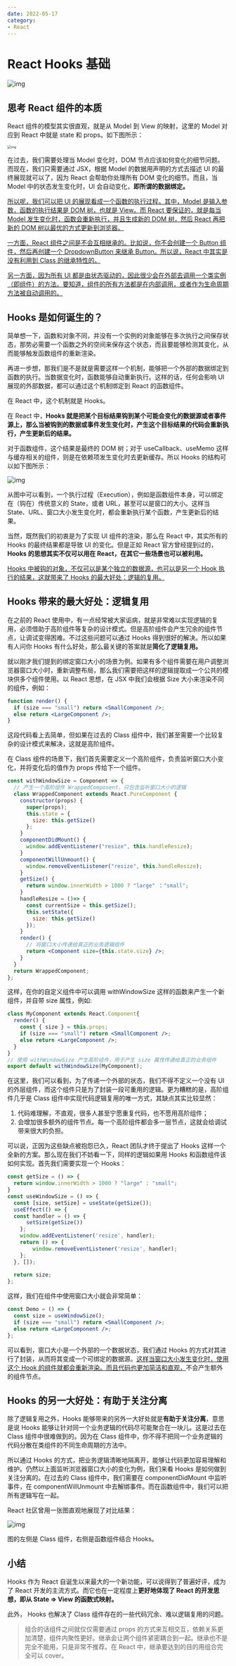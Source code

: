 ```yaml
---
date: 2022-05-17
category:
- React
---
```

# React Hooks 基础

<img src="https://cdn.yihuiblog.top/images/a4089b1acf12d52575ebfc89dd6b7593.png" alt="img"  />

## 思考 React 组件的本质

React 组件的模型其实很直观，就是从 Model 到 View 的映射，这里的 Model 对应到 React 中就是 state 和 props。如下图所示：

<img src="https://cdn.yihuiblog.top/images/a29c89ffd7c2ce101183407fe7d90e5b.png" alt="img" style="zoom:50%;" />

在过去，我们需要处理当 Model 变化时，DOM 节点应该如何变化的细节问题。而现在，我们只需要通过 JSX，根据 Model 的数据用声明的方式去描述 UI 的最终展现就可以了，因为 React 会帮助你处理所有 DOM 变化的细节。而且，当 Model 中的状态发生变化时，UI 会自动变化，**即所谓的数据绑定。**

<u>所以呢，我们可以把 UI 的展现看成一个函数的执行过程。其中，Model 是输入参数，函数的执行结果是 DOM 树，也就是 View。而 React 要保证的，就是每当 Model 发生变化时，函数会重新执行，并且生成新的 DOM 树，然后 React 再把新的 DOM 树以最优的方式更新到浏览器。</u>

<u>一方面，React 组件之间是不会互相继承的。比如说，你不会创建一个 Button 组件，然后再创建一个 DropdownButton 来继承 Button。所以说，React 中其实是没有利用到 Class 的继承特性的。</u>

<u>另一方面，因为所有 UI 都是由状态驱动的，因此很少会在外部去调用一个类实例（即组件）的方法。要知道，组件的所有方法都是在内部调用，或者作为生命周期方法被自动调用的。</u>

## Hooks 是如何诞生的？

简单想一下，函数和对象不同，并没有一个实例的对象能够在多次执行之间保存状态，那势必需要一个函数之外的空间来保存这个状态，而且要能够检测其变化，从而能够触发函数组件的重新渲染。

再进一步想，那我们是不是就是需要这样一个机制，能够把一个外部的数据绑定到函数的执行。当数据变化时，函数能够自动重新执行。这样的话，任何会影响 UI 展现的外部数据，都可以通过这个机制绑定到 React 的函数组件。

在 React 中，这个机制就是 Hooks。

在 React 中，**Hooks 就是把某个目标结果钩到某个可能会变化的数据源或者事件源上，那么当被钩到的数据或事件发生变化时，产生这个目标结果的代码会重新执行，产生更新后的结果。**

对于函数组件，这个结果是最终的 DOM 树；对于 useCallback、useMemo 这样与缓存相关的组件，则是在依赖项发生变化时去更新缓存。所以 Hooks 的结构可以如下图所示：

![img](https://cdn.yihuiblog.top/images/f764a904bba8836597e441884804b41d.png)

从图中可以看到，一个执行过程（Execution），例如是函数组件本身，可以绑定在（钩在）传统意义的 State，或者 URL，甚至可以是窗口的大小。这样当 State、URL、窗口大小发生变化时，都会重新执行某个函数，产生更新后的结果。

当然，既然我们的初衷是为了实现 UI 组件的渲染，那么在 React 中，其实所有的 Hooks 的最终结果都是导致 UI 的变化。但是正如 React 官方曾经提到过的，**Hooks 的思想其实不仅可以用在 React，在其它一些场景也可以被利用。**

<u>Hooks 中被钩的对象，不仅可以是某个独立的数据源，也可以是另一个 Hook 执行的结果，这就带来了 Hooks 的最大好处：逻辑的复用。</u>

## Hooks 带来的最大好处：逻辑复用

在之前的 React 使用中，有一点经常被大家诟病，就是非常难以实现逻辑的复用，必须借助于高阶组件等复杂的设计模式。但是高阶组件会产生冗余的组件节点，让调试变得困难。不过这些问题可以通过 Hooks 得到很好的解决。所以如果有人问你 Hooks 有什么好处，那么最关键的答案就是**简化了逻辑复用。**

就以刚才我们提到的绑定窗口大小的场景为例。如果有多个组件需要在用户调整浏览器窗口大小时，重新调整布局，那么我们需要把这样的逻辑提取成一个公共的模块供多个组件使用。以 React 思想，在 JSX 中我们会根据 Size 大小来渲染不同的组件，例如：

```jsx
function render() {
  if (size === "small") return <SmallComponent />;
  else return <LargeComponent />;
}
```

这段代码看上去简单，但如果在过去的 Class 组件中，我们甚至需要一个比较复杂的设计模式来解决，这就是高阶组件。

在 Class 组件的场景下，我们首先需要定义一个高阶组件，负责监听窗口大小变化，并将变化后的值作为 props 传给下一个组件。

```jsx
const withWindowSize = Component => {
  // 产生一个高阶组件 WrappedComponent，只包含监听窗口大小的逻辑
  class WrappedComponent extends React.PureComponent {
    constructor(props) {
      super(props);
      this.state = {
        size: this.getSize()
      };
    }
    componentDidMount() {
      window.addEventListener("resize", this.handleResize); 
    }
    componentWillUnmount() {
      window.removeEventListener("resize", this.handleResize);
    }
    getSize() {
      return window.innerWidth > 1000 ? "large" ："small";
    }
    handleResize = ()=> {
      const currentSize = this.getSize();
      this.setState({
        size: this.getSize()
      });
    }
    render() {
      // 将窗口大小传递给真正的业务逻辑组件
      return <Component size={this.state.size} />;
    }
  }
  return WrappedComponent;
};
```

这样，在你的自定义组件中可以调用 withWindowSize 这样的函数来产生一个新组件，并自带 size 属性，例如:

```jsx
class MyComponent extends React.Component{
  render() {
    const { size } = this.props;
    if (size === "small") return <SmallComponent />;
    else return <LargeComponent />;
  }
}
// 使用 withWindowSize 产生高阶组件，用于产生 size 属性传递给真正的业务组件
export default withWindowSize(MyComponent); 
```

在这里，我们可以看到，为了传递一个外部的状态，我们不得不定义一个没有 UI 的外层组件，而这个组件只是为了封装一段可重用的逻辑。更为糟糕的是，高阶组件几乎是 Class 组件中实现代码逻辑复用的唯一方式，其缺点其实比较显然：

1. 代码难理解，不直观，很多人甚至宁愿重复代码，也不愿用高阶组件；
2. 会增加很多额外的组件节点。每一个高阶组件都会多一层节点，这就会给调试带来很大的负担。

可以说，正因为这些缺点被抱怨已久，React 团队才终于提出了 Hooks 这样一个全新的方案。那么现在我们不妨看一下，同样的逻辑如果用 Hooks 和函数组件该如何实现。首先我们需要实现一个 Hooks：

```jsx
const getSize = () => {
  return window.innerWidth > 1000 ? "large" : "small";
}
const useWindowSize = () => {
  const [size, setSize] = useState(getSize());
  useEffect(() => {
  const handler = () => {
      setSize(getSize())
    };
    window.addEventListener('resize', handler);
    return () => {
    	window.removeEventListener('resize', handler);
    };
  }, []);
  
  return size;
};
```

这样，我们在组件中使用窗口大小就会非常简单：

```jsx
const Demo = () => {
  const size = useWindowSize();
  if (size === "small") return <SmallComponent />;
  else return <LargeComponent />;
};
```

可以看到，窗口大小是一个外部的一个数据状态，我们通过 Hooks 的方式对其进行了封装，从而将其变成一个可绑定的数据源。<u>这样当窗口大小发生变化时，使用这个 Hook 的组件就都会重新渲染。而且代码也更加简洁和直观，</u>不会产生额外的组件节点。

## Hooks 的另一大好处：有助于关注分离

除了逻辑复用之外，Hooks 能够带来的另外一大好处就是**有助于关注分离**，意思是说 Hooks 能够让针对同一个业务逻辑的代码尽可能聚合在一块儿。这是过去在 Class 组件中很难做到的。因为在 Class 组件中，你不得不把同一个业务逻辑的代码分散在类组件的不同生命周期的方法中。

所以通过 Hooks 的方式，把业务逻辑清晰地隔离开，能够让代码更加容易理解和维护。仍然以上面监听浏览器窗口大小的变化为例，我们来看 Hooks 是如何做到关注分离的。在过去的 Class 组件中，我们需要在 componentDidMount 中监听事件，在 componentWillUnmount 中去解绑事件。而在函数组件中，我们可以把所有逻辑写在一起。

React 社区曾用一张图直观地展现了对比结果：

![img](https://cdn.yihuiblog.top/images/f8a255ca1ec737a8ff5a40160e789fd5.png)

图的左侧是 Class 组件，右侧是函数组件结合 Hooks。

## 小结

Hooks 作为 React 自诞生以来最大的一个新功能，可以说得到了普遍好评，成为了 React 开发的主流方式。而它也在一定程度上**更好地体现了 React 的开发思想，即从 State => View 的函数式映射。**

 此外， Hooks 也解决了 Class 组件存在的一些代码冗余、难以逻辑复用的问题。

> 组合的话组件之间就仅仅需要通过 props 的方式来互相交互，依赖关系更加清楚，组件内聚性更好。继承会让两个组件紧密耦合到一起。继承也不是完全不能用，只是非常不推荐。在 React 中，继承要达到的目的用组合完全可以 cover。
